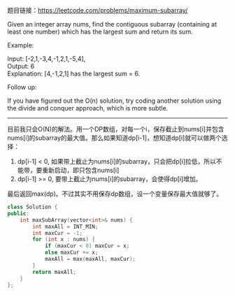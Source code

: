 题目链接：https://leetcode.com/problems/maximum-subarray/

Given an integer array nums, find the contiguous subarray (containing at least one number) which has the largest sum and return its sum.

Example:

Input: [-2,1,-3,4,-1,2,1,-5,4],\
Output: 6\
Explanation: [4,-1,2,1] has the largest sum = 6.

Follow up:

If you have figured out the O(n) solution, try coding another solution using the divide and conquer approach, which is more subtle.

---
目前我只会O(N)的解法。用一个DP数组，对每一个i，保存截止到nums[i]并包含nums[i]的subarray的最大值。那么如果知道dp[i-1]，想知道dp[i]就可以做两个选择：
1. dp[i-1] < 0, 如果带上截止为nums[i]的subarray，只会把dp[i]拉低，所以不能带，要重新启动，即只包含nums[i]
2. dp[i-1] >= 0, 要带上截止为nums[i]的subarray，会使得dp[i]增加。

最后返回max(dp)。不过其实不用保存dp数组，设一个变量保存最大值就够了。
```cpp
class Solution {
public:
    int maxSubArray(vector<int>& nums) {
        int maxAll = INT_MIN;
        int maxCur = -1;
        for (int x : nums) {
            if (maxCur < 0) maxCur = x;
            else maxCur += x;
            maxAll = max(maxAll, maxCur);
        }    
        return maxAll;
    }
};
```